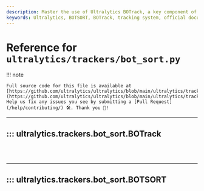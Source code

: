 ```yaml
---
description: Master the use of Ultralytics BOTrack, a key component of the powerful Ultralytics tracking system. Learn to integrate and use BOTSORT in your projects.
keywords: Ultralytics, BOTSORT, BOTrack, tracking system, official documentation, machine learning, AI tracking
---
```


# Reference for `ultralytics/trackers/bot_sort.py`

!!! note

    Full source code for this file is available at [https://github.com/ultralytics/ultralytics/blob/main/ultralytics/trackers/bot_sort.py](https://github.com/ultralytics/ultralytics/blob/main/ultralytics/trackers/bot_sort.py). Help us fix any issues you see by submitting a [Pull Request](/help/contributing/) 🛠️. Thank you 🙏!

---
## ::: ultralytics.trackers.bot_sort.BOTrack
<br><br>

---
## ::: ultralytics.trackers.bot_sort.BOTSORT
<br><br>
